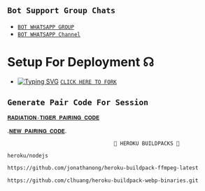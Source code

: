 

## ```Bot Support Group Chats```

- [`BOT WHATSAPP GROUP`](https://chat.whatsapp.com/I5xIShFtrk43tfaWEmppNH)
- [`BOT WHATSAPP Channel`](https://whatsapp.com/channel/0029VaNPPwR30LKQk437x51Q)




# Setup For Deployment ☊

- [![Typing SVG](https://readme-typing-svg.herokuapp.com?font=Rockstar-ExtraBold&color=blue&lines=𝗣𝗟𝗘𝗔𝗦𝗘+𝗙𝗢𝗥𝗞+𝗔𝗡𝗗+𝗦𝗧𝗔𝗥+𝗥𝗘𝗣𝗢)](https://git.io/typing-svg)
  [`CLICK HERE TO FORK`](https://github.com/Kingdragony/Tiger-Bugbot-Radiation/fork)

## `Generate Pair Code For Session`

[`𝐑𝐀𝐃𝐈𝐀𝐓𝐈𝐎𝐍-𝐓𝐈𝐆𝐄𝐑 𝐏𝐀𝐈𝐑𝐈𝐍𝐆 𝐂𝐎𝐃𝐄`](https://radiator-codes-caf19f48b507.herokuapp.com/pair)
    

.[`𝐍𝐄𝐖 𝐏𝐀𝐈𝐑𝐈𝐍𝐆 𝐂𝐎𝐃𝐄`](https://radiator-bugbot-0fca1b340aab.herokuapp.com/pair).

  
    
                                    
                                      
                                      🚨 HEROKU BUILDPACKS 🚨

                                     

  ```bash
heroku/nodejs
```
```bash
https://github.com/jonathanong/heroku-buildpack-ffmpeg-latest

 ````
```bash
https://github.com/clhuang/heroku-buildpack-webp-binaries.git

```

